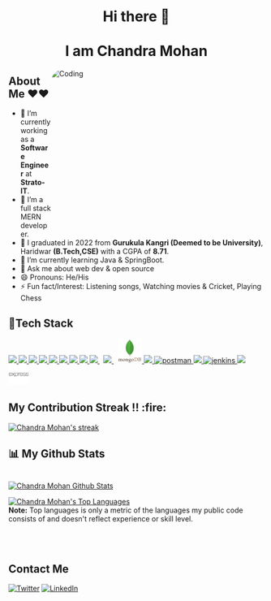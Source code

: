 <h1 align="center">Hi there 👋<br><br>
    I am Chandra Mohan</h1>
</p>
<img align="right" alt="Coding" src="https://cdn.dribbble.com/users/1162077/screenshots/3848914/programmer.gif" style="width:420px; height:300px; border-radius: 25px; display: inline-block;" data-target="animated-image.originalImage">


## About Me ❤❤
- 🔭 I’m currently working as a **Software Engineer** at **Strato-IT**.
- 🌱 I’m a full stack MERN developer.
- 👯 I graduated in 2022 from **Gurukula Kangri (Deemed to be University)**, Haridwar **(B.Tech,CSE)** with a CGPA of **8.71**.
- 🤔 I’m currently learning Java & SpringBoot.
- 💬 Ask me about web dev & open source
- 😄 Pronouns: He/His
- ⚡ Fun fact/Interest: Listening songs, Watching movies & Cricket, Playing Chess



## 🚀Tech Stack

<p align="left"> 
    <a href="https://www.java.com" target="_blank"> <img src="https://img.icons8.com/color/48/000000/java-coffee-cup-logo.png"/> </a>
    <a href="https://reactjs.org/" target="_blank"> <img src="https://img.icons8.com/color/48/000000/react-native.png"/> </a>
    <a href="https://spring.io/projects/spring-boot" target="_blank"> <img src="https://img.icons8.com/color/48/000000/spring-logo.png"/> </a> 
    <a href="https://developer.mozilla.org/en-US/docs/Web/JavaScript" target="_blank"> <img src="https://img.icons8.com/color/48/000000/javascript.png"/> </a> 
    <a href="https://www.w3.org/html/" target="_blank"> <img src="https://img.icons8.com/color/48/000000/html-5.png"/> </a> 
    <a href="https://www.w3schools.com/css/" target="_blank"> <img src="https://img.icons8.com/color/48/000000/css3.png"/> </a> 
    <a href="https://getbootstrap.com" target="_blank"> <img src="https://img.icons8.com/color/48/000000/bootstrap.png"/> </a> 
    <a href="https://www.python.org" target="_blank"> <img src="https://img.icons8.com/color/48/000000/python.png"/> </a> 
    <a style="padding-right:8px;" href="https://nodejs.org" target="_blank"> <img src="https://img.icons8.com/color/48/000000/nodejs.png"/> </a> 
    <a style="padding-right:8px;" href="https://www.mysql.com/" target="_blank"> <img src="https://img.icons8.com/fluent/50/000000/mysql-logo.png"/> </a>
    <a href="https://www.mongodb.com/" target="_blank"> <img src="https://raw.githubusercontent.com/devicons/devicon/master/icons/mongodb/mongodb-original-wordmark.svg" alt="mongodb" width="48" height="48"/> </a> 
    <a href="https://firebase.google.com/" target="_blank"> <img src="https://img.icons8.com/color/48/000000/firebase.png"/> </a> 
    <a href="https://postman.com" target="_blank"> <img src="https://www.vectorlogo.zone/logos/getpostman/getpostman-icon.svg" alt="postman" width="45" height="45"/> </a>   
    <a href="https://git-scm.com/" target="_blank"> <img src="https://img.icons8.com/color/48/000000/git.png"/> </a> 
    <a href="https://www.jenkins.io" target="_blank"> <img src="https://www.vectorlogo.zone/logos/jenkins/jenkins-icon.svg" alt="jenkins" width="48" height="48"/> </a> 
    <a href="https://redux.js.org" target="_blank"> <img src="https://img.icons8.com/color/48/000000/redux.png"/> </a>
    <a href="https://expressjs.com" target="_blank"> <img src="https://raw.githubusercontent.com/devicons/devicon/master/icons/express/express-original-wordmark.svg" alt="express" width="40" height="40"/> </a>
</p>

<h2 align="left">My Contribution Streak !! :fire:</h2>

<p align="left">
    <a>
    <a href="https://streak-stats.demolab.com?user=chandramohan0">
        <img title="🔥 Get streak stats for your profile at git.io/streak-stats" alt="Chandra Mohan's streak" src="https://github-readme-streak-stats.herokuapp.com/?user=chandramohan0&theme=black-ice&hide_border=true&stroke=0000&background=060A0CD0"/>
    </a>
</p>

## 📊 My Github Stats

  <br/>
    <a href="https://github.com/chandramohan0/github-readme-stats"><img alt="Chandra Mohan Github Stats" src="https://github-readme-stats.vercel.app/api?username=chandramohan0&show_icons=true&count_private=true&theme=react&hide_border=true&bg_color=0D1117" /></a>
    
  <a href="https://github.com/chandramohan0/github-readme-stats"><img alt="Chandra Mohan's Top Languages" src="https://github-readme-stats.vercel.app/api/top-langs/?username=chandramohan0&langs_count=8&count_private=true&layout=compact&theme=react&hide_border=true&bg_color=0D1117" /></a>
  <br/>
  <b>Note:</b> Top languages is only a metric of the languages my public code consists of and doesn't reflect experience or skill level.

  <br/>
<br/>
    
## Contact Me
[![Twitter](https://img.shields.io/badge/Twitter-1DA1F2?style=for-the-badge&logo=twitter&logoColor=white)](https://twitter.com/MrZeroOrez)
[![LinkedIn](https://img.shields.io/badge/LinkedIn-0077B5?style=for-the-badge&logo=linkedin&logoColor=white)](https://www.linkedin.com/in/chandramohan01/)
